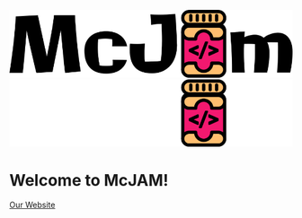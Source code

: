 ![Mc JAM Logo - the letter Mc JAM with the A replace with a jam jar](https://raw.githubusercontent.com/Mc-JAM/.github/main/logo_full.png#gh-light-mode-only)
![Mc JAM Logo - the letter Mc JAM with the A replace with a jam jar](https://raw.githubusercontent.com/Mc-JAM/.github/main/logo_full_white.png#gh-dark-mode-only)

# Welcome to McJAM!
[Our Website](https://mc-jam.github.io/)
